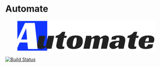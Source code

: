 # Automate

<center><img src="./public/logomarca.png"></center>

[![Build Status](https://travis-ci.com/filipeluiz/automate.svg?branch=main)](https://travis-ci.com/filipeluiz/automate)
